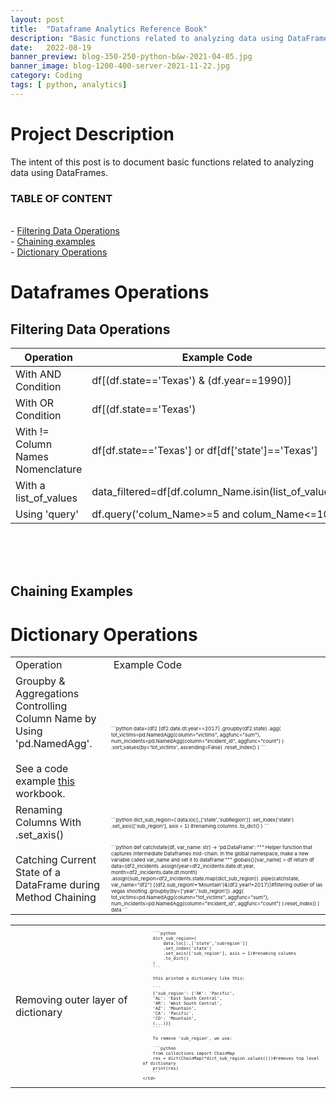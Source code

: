 ```yaml
---
layout: post
title:  "Dataframe Analytics Reference Book"
description: "Basic functions related to analyzing data using DataFrames"
date:   2022-08-19
banner_preview: blog-350-250-python-b&w-2021-04-05.jpg
banner_image: blog-1200-400-server-2021-11-22.jpg
category: Coding
tags: [ python, analytics]
---
```


# Project Description

The intent of this post is to document basic functions related to analyzing data using DataFrames. 

<!--more-->

### TABLE OF CONTENT

\
    - [Filtering Data Operations](##filtering-data-Operations) <br>
    - [Chaining examples](#chaining-examples) <br>
    - [Dictionary Operations](#dictionary-operations) <br>


# Dataframes Operations

## Filtering Data Operations

|Operation|Example Code|
|--|--|
|With AND Condition|df[(df.state=='Texas') & (df.year==1990)]|
|With OR Condition|df[(df.state=='Texas') | (df.year==1990)]|
|With != Column Names Nomenclature|df[df.state=='Texas'] or df[df['state']=='Texas']|
|With a list_of_values|data_filtered=df[df.column_Name.isin(list_of_values)]|
|Using 'query'|df.query('colum_Name>=5 and colum_Name<=10')|

</br>
</br>
</br>

## Chaining Examples

<table>
<tr>
<td> Operation </td> <td> Example Code </td>
</tr>

<tr>
    <td> Groupby & Aggregations Controlling Column Name by Using 'pd.NamedAgg'.
        </br>
        </br>
        See a code example <a href="https://github.com/aaas24/code_library/tree/main/us_mass_shootings">this</a> workbook.
    </td>
    <td style="font-size: 8px">
        ```python
        data=(df2   
            [df2.date.dt.year==2017]
            .groupby(df2.state)
            .agg(
                tot_victims=pd.NamedAgg(column="victims", aggfunc="sum"),
                num_incidents=pd.NamedAgg(column="incident_id", aggfunc="count")
            )
            .sort_values(by='tot_victims', ascending=False)
            .reset_index()
        )
        ```
    </td>
</tr>
<tr>
    <td> 
        Renaming Columns With .set_axis()
    </td>
    <td style="font-size: 8px">
        ```python
        dict_sub_region=(
        data.loc[:,['state','subRegion']]
            .set_index('state')
            .set_axis(['sub_region'], axis = 1) #renaming columns
            .to_dict()
        )
        ``` 
    </td>
</tr>
<tr>
    <td> 
        Catching Current State of a DataFrame during Method Chaining 
    </td>
    <td style="font-size: 8px">
        ```python
        def catchstate(df, var_name: str) -> 'pd.DataFrame':
        """
        Helper function that captures intermediate Dataframes mid-chain.
        In the global namespace, make a new variable called var_name and set it to dataframe
        """
        globals()[var_name] = df
        return df
        data=(df2_incidents
            .assign(year=df2_incidents.date.dt.year, month=df2_incidents.date.dt.month)
            .assign(sub_region=df2_incidents.state.map(dict_sub_region))
            .pipe(catchstate, var_name="df2")
            [(df2.sub_region!='Mountain')&(df2.year!=2017)]#filtering outlier of las vegas shooting
            .groupby(by=['year','sub_region'])
            .agg(
                tot_victims=pd.NamedAgg(column="tot_victims", aggfunc="sum"),
                num_incidents=pd.NamedAgg(column="incident_id", aggfunc="count")
            ).reset_index()
        )
        data
        ``` 
    </td>
</tr>

<!--Copy the section below to add another row
<tr>
    <td> 
        Examples 
    </td>
    <td style="font-size: 8px">
        ```python
        data
        ``` 
    </td>
</tr>
-->

# Dictionary Operations

</table>

<table>
<tr>
    <td> 
        Removing outer layer of dictionary
    </td>
    <td style="font-size: 8px">

        ```python
        dict_sub_region=(
            data.loc[:,['state','subregion']]
            .set_index('state')
            .set_axis(['sub_region'], axis = 1)#renaming columns
            .to_dict()
        )
        ``` 

        this printed a dictionary like this: 

        ```
        {'sub_region': {'AK': 'Pacific',
        'AL': 'East South Central',
        'AR': 'West South Central',
        'AZ': 'Mountain',
        'CA': 'Pacific',
        'CO': 'Mountain',
        (...)}}
        ```

        To remove 'sub_region', we use: 

        ```python
        from collections import ChainMap
        res = dict(ChainMap(*dict_sub_region.values()))#removes top level of dictionary
        print(res)
        ```
    </td>
</tr>
</table>